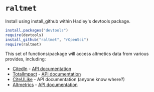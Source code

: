 # `raltmet` #

Install using install_github within Hadley's devtools package.

```R
install.packages("devtools")
require(devtools)
install_github("raltmet", "rOpenSci")
require(raltmet)
```

This set of functions/package will access altmetics data from various provides, including:

* [CitedIn](http://citedin.org/) - [API documentation](http://citedin.org/)
* [TotalImpact](http://totalimpact.org/) - [API documentation](http://total-impact.org/about#toc_2_16)
* [CiteULike](http://www.citeulike.org/) - API documentation (anyone know where?)
* [Altmetrics](http://www.altmetric.com/index.php) - [API documentation](http://api.altmetric.com/)